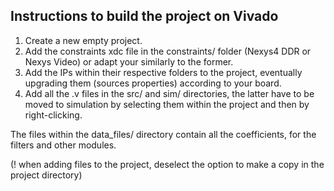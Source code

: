 ## Instructions to build the project on Vivado
1. Create a new empty project.
2. Add the constraints xdc file in the constraints/ folder (Nexys4 DDR or Nexys Video) or adapt your similarly to the former.
3. Add the IPs within their respective folders to the project, eventually upgrading them (sources properties) according to your board.
4. Add all the .v files in the src/ and sim/ directories, the latter have to be moved to simulation by selecting them within the project and then by right-clicking.

The files within the data_files/ directory contain all the coefficients, for the filters and other modules.

(! when adding files to the project, deselect the option to make a copy in the project directory)